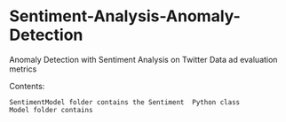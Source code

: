 # Sentiment-Analysis-Anomaly-Detection
Anomaly Detection with Sentiment Analysis on Twitter Data ad evaluation metrics

Contents:

    SentimentModel folder contains the Sentiment  Python class
    Model folder contains

